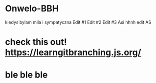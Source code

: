 # Onwelo-BBH
kiedys bylam mila i sympatyczna
Edit #1
Edit #2
Edit #3 Asi
hhnh
edit AS

check this out! https://learngitbranching.js.org/
=======
ble ble ble
=======

